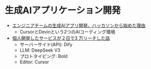 # 生成AIアプリケーション開発

- [エンジニアチームの生成AIアプリ開発、ハッカソンから始めた理由](https://zenn.dev/smartshopping/articles/deea9b5570f79f)
  - CursorとDevinという2つのAIコーディング環境
- [個人開発したサービスが２日で3 万リーチした話](https://zenn.dev/nogu66/articles/release-satorify-beta-version)
  - サーバーサイド(API): Dify
  - LLM: DeepSeek V3
  - プロトタイピング: Bold
  - Editor: Cursor
